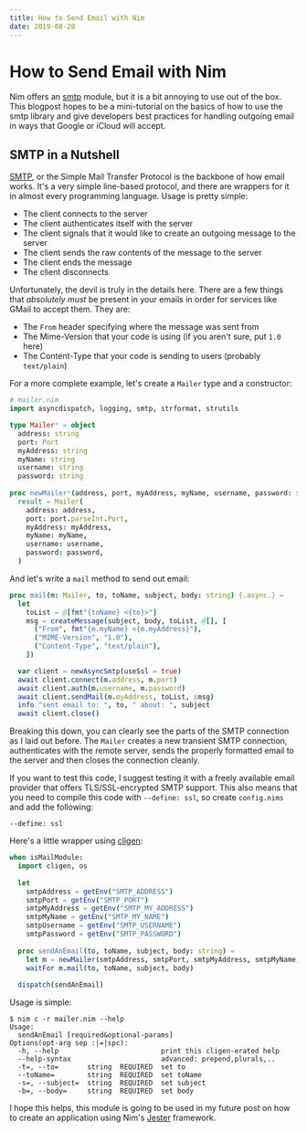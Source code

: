 ```yaml
---
title: How to Send Email with Nim
date: 2019-08-28
---
```


# How to Send Email with Nim

Nim offers an [smtp][nimsmtp] module, but it is a bit annoying to use out of the
box. This blogpost hopes to be a mini-tutorial on the basics of how to use the
smtp library and give developers best practices for handling outgoing email in
ways that Google or iCloud will accept.

## SMTP in a Nutshell

[SMTP][SMTPrfc], or the Simple Mail Transfer Protocol is the backbone of how 
email works. It's a very simple line-based protocol, and there are wrappers for
it in almost every programming language. Usage is pretty simple:

- The client connects to the server
- The client authenticates itself with the server
- The client signals that it would like to create an outgoing message to the server
- The client sends the raw contents of the message to the server
- The client ends the message
- The client disconnects

Unfortunately, the devil is truly in the details here. There are a few things
that _absolutely must_ be present in your emails in order for services like 
GMail to accept them. They are:

- The `From` header specifying where the message was sent from
- The Mime-Version that your code is using (if you aren't sure, put `1.0` here)
- The Content-Type that your code is sending to users (probably `text/plain`)

For a more complete example, let's create a `Mailer` type and a constructor:

```nim
# mailer.nim
import asyncdispatch, logging, smtp, strformat, strutils

type Mailer* = object
  address: string
  port: Port
  myAddress: string
  myName: string
  username: string
  password: string
  
proc newMailer*(address, port, myAddress, myName, username, password: string): Mailer =
  result = Mailer(
    address: address,
    port: port.parseInt.Port,
    myAddress: myAddress,
    myName: myName,
    username: username,
    password: password,
  )
```

And let's write a `mail` method to send out email:

```nim
proc mail(m: Mailer, to, toName, subject, body: string) {.async.} =
  let
    toList = @[fmt"{toName} <{to}>"]
    msg = createMessage(subject, body, toList, @[], [
      ("From", fmt"{m.myName} <{m.myAddress}"),
      ("MIME-Version", "1.0"),
      ("Content-Type", "text/plain"),
    ])

  var client = newAsyncSmtp(useSsl = true)
  await client.connect(m.address, m.port)
  await client.auth(m.username, m.password)
  await client.sendMail(m.myAddress, toList, $msg)
  info "sent email to: ", to, " about: ", subject
  await client.close()
```

Breaking this down, you can clearly see the parts of the SMTP connection as I
laid out before. The `Mailer` creates a new transient SMTP connection, 
authenticates with the remote server, sends the properly formatted email to
the server and then closes the connection cleanly. 

If you want to test this code, I suggest testing it with a freely available
email provider that offers TLS/SSL-encrypted SMTP support. This also means that
you need to compile this code with `--define: ssl`, so create `config.nims` and
add the following:

```nimscript
--define: ssl
```

Here's a little wrapper using [cligen][cligen]:

```nim
when isMailModule:
  import cligen, os
  
  let
    smtpAddress = getEnv("SMTP_ADDRESS")
    smtpPort = getEnv("SMTP_PORT")
    smtpMyAddress = getEnv("SMTP_MY_ADDRESS")
    smtpMyName = getEnv("SMTP_MY_NAME")
    smtpUsername = getEnv("SMTP_USERNAME")
    smtpPassword = getEnv("SMTP_PASSWORD")
  
  proc sendAnEmail(to, toName, subject, body: string) =
    let m = newMailer(smtpAddress, smtpPort, smtpMyAddress, smtpMyName, smtpUsername, smtpPassword)
    waitFor m.mail(to, toName, subject, body)
  
  dispatch(sendAnEmail)
```

Usage is simple:

```console
$ nim c -r mailer.nim --help
Usage:
  sendAnEmail [required&optional-params]
Options(opt-arg sep :|=|spc):
  -h, --help                         print this cligen-erated help
  --help-syntax                      advanced: prepend,plurals,..
  -t=, --to=       string  REQUIRED  set to
  --toName=        string  REQUIRED  set toName
  -s=, --subject=  string  REQUIRED  set subject
  -b=, --body=     string  REQUIRED  set body
```

I hope this helps, this module is going to be used in my future post on how to
create an application using Nim's [Jester][jester] framework.

[nimsmtp]: https://nim-lang.org/docs/smtp.html
[SMTPrfc]: https://tools.ietf.org/html/rfc5321
[jester]: https://github.com/dom96/jester
[cligen]: https://github.com/c-blake/cligen
